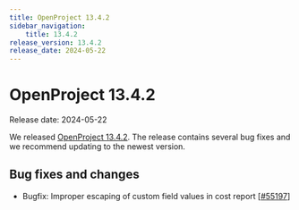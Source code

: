 ```yaml
---
title: OpenProject 13.4.2
sidebar_navigation:
    title: 13.4.2
release_version: 13.4.2
release_date: 2024-05-22
---
```


# OpenProject 13.4.2

Release date: 2024-05-22

We released [OpenProject 13.4.2](https://community.openproject.org/versions/2058).
The release contains several bug fixes and we recommend updating to the newest version.

<!--more-->

## Bug fixes and changes

<!-- Warning: Anything within the below lines will be automatically removed by the release script -->
<!-- BEGIN AUTOMATED SECTION -->

- Bugfix: Improper escaping of custom field values in cost report \[[#55197](https://community.openproject.org/wp/55197)\]

<!-- END AUTOMATED SECTION -->
<!-- Warning: Anything above this line will be automatically removed by the release script -->

